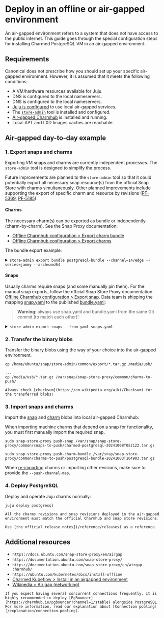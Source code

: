 # Deploy in an offline or air-gapped environment

An air-gapped environment refers to a system that does not have access to the public internet.
This guide goes through the special configuration steps for installing Charmed PostgreSQL VM in an air-gapped environment.

## Requirements

Canonical does not prescribe how you should set up your specific air-gapped environment. However, it is assumed that it meets the following conditions:

* A VM/hardware resources available for Juju.
* DNS is configured to the local nameservers.
* DNS is configured to the local nameservers.
* [Juju is configured](https://documentation.ubuntu.com/enterprise-store/main/how-to/airgap-charmhub/#configure-juju) to use local air-gapped services.
* The [`store-admin`](https://snapcraft.io/store-admin) tool is installed and configured.
* [Air-gapped Charmhub](https://documentation.ubuntu.com/enterprise-store/main/how-to/airgap-charmhub/#offline-charmhub-configuration) is installed and running.
* Local APT and LXD Images caches are reachable.

## Air-gapped day-to-day example

### 1. Export snaps and charms
Exporting VM snaps and charms are currently independent processes. The `store-admin` tool is designed to simplify the process. 

Future improvements are planned to the `store-admin` tool so that it could potentially export all necessary snap resource(s) from the official Snap Store with charms simultaneously. Other planned improvements include supporting the export of specific charm and resource by revisions ([PF-5369](https://warthogs.atlassian.net/browse/PF-5369), [PF-5185](https://warthogs.atlassian.net/browse/PF-5185)).

#### Charms
The necessary charm(s) can be exported as bundle or independently (charm-by-charm). See the Snap Proxy documentation:
* [Offline Charmhub configuration > Export charm bundle](https://documentation.ubuntu.com/enterprise-store/main/how-to/airgap-charmhub/#export-charm-bundles)
* [Offline Charmhub configuration > Export charms](https://documentation.ubuntu.com/enterprise-store/main/how-to/airgap-charmhub/#export-charms)

The bundle export example:

<details> 
<summary><code>store-admin export bundle postgresql-bundle --channel=14/edge --series=jammy --arch=amd64</code></summary>

```text
Downloading postgresql-bundle revision 140 (14/edge)
  [####################################]  100%
Downloading data-integrator revision 71 (edge)
  [####################################]  100%
Downloading grafana-agent revision 286 (edge)
  [####################################]  100%          
Downloading landscape-client revision 69 (edge)
  [####################################]  100%
Downloading pgbouncer revision 473 (1/edge)
  [####################################]  100%          
Downloading postgresql revision 487 (14/edge)
  [####################################]  100%          
Downloading postgresql-test-app revision 256 (edge)
  [####################################]  100%          
Downloading s3-integrator revision 59 (edge)
  [####################################]  100%          
Downloading self-signed-certificates revision 200 (edge)
  [####################################]  100%          
Downloading sysbench revision 78 (edge)
  [####################################]  100%          
Downloading ubuntu-advantage revision 113 (edge)
  [####################################]  100%          
Successfully exported charm bundle postgresql-bundle: /home/ubuntu/snap/store-admin/common/export/postgresql-bundle-20241008T083251.tar.gz

```
</details>

#### Snaps
Usually charms require snaps (and some manually pin them). For the manual snap exports, follow the official Snap Store Proxy documentation: [Offline Charmhub configuration > Export snap](https://documentation.ubuntu.com/snap-store-proxy/en/airgap-charmhub/#export-snap-resources). Data team is shipping the mapping [snap.yaml](https://github.com/canonical/postgresql-bundle/blob/main/releases/latest/) to the published [bundle.yaml](https://github.com/canonical/postgresql-bundle/blob/main/releases/latest/):

> **Warning**: always use snap.yaml and bundle.yaml from the same Git commit (to match each other)!

<details>
<summary><code>store-admin export snaps --from-yaml snaps.yaml</code></summary>

```text
Downloading grafana-agent revision 51 (latest/stable amd64)
  [####################################]  100%          
Downloading grafana-agent revision 82 (latest/stable amd64)
  [####################################]  100%          
Downloading charmed-pgbouncer revision 16 (1/edge amd64)
  [####################################]  100%          
Downloading charmed-postgresql revision 133 (14/edge amd64)
  [####################################]  100%          
Downloading canonical-livepatch revision 282 (latest/stable amd64)
  [####################################]  100%          
Successfully exported snaps:
grafana-agent: /home/ubuntu/snap/store-admin/common/export/grafana-agent-20241008T082122.tar.gz
charmed-pgbouncer: /home/ubuntu/snap/store-admin/common/export/charmed-pgbouncer-20241008T082122.tar.gz
charmed-postgresql: /home/ubuntu/snap/store-admin/common/export/charmed-postgresql-20241008T082122.tar.gz
canonical-livepatch: /home/ubuntu/snap/store-admin/common/export/canonical-livepatch-20241008T082122.tar.gz
```
</details>

### 2. Transfer the binary blobs 

Transfer the binary blobs using the way of your choice into the air-gapped environment.

```text
cp /home/ubuntu/snap/store-admin/common/export/*.tar.gz /media/usb/

...
cp /media/usb/*.tar.gz /var/snap/snap-store-proxy/common/charms-to-push/
```

```{tip}
Always check [checksum](https://en.wikipedia.org/wiki/Checksum) for the transferred blobs!
```

### 3. Import snaps and charms

 Import the [snap](https://documentation.ubuntu.com/snap-store-proxy/en/airgap/#importing-pushing-snaps) and [charm](https://documentation.ubuntu.com/snap-store-proxy/en/airgap-charmhub/#import-packages) blobs into local air-gapped Charmhub:

When importing machine charms that depend on a snap for functionality, you must first manually import the required snap.

```text
sudo snap-store-proxy push-snap /var/snap/snap-store-proxy/common/snaps-to-push/charmed-postgresql-20241008T082122.tar.gz

sudo snap-store-proxy push-charm-bundle /var/snap/snap-store-proxy/common/charms-to-push/postgresql-bundle-20241003T104903.tar.gz
```

When [re-importing](https://documentation.ubuntu.com/enterprise-store/main/how-to/airgap-charmhub/#import-packages) charms or importing other revisions, make sure to provide the `--push-channel-map`.

### 4. Deploy PostgreSQL

 Deploy and operate Juju charms normally:

```text
juju deploy postgresql
```

```{note}
All the charms revisions and snap revisions deployed in the air-gapped environment must match the official Charmhub and snap store revisions.

Use [the official release notes](/reference/releases) as a reference.
```

## Additional resources

* `https://docs.ubuntu.com/snap-store-proxy/en/airgap`
* `https://documentation.ubuntu.com/snap-store-proxy/`
* `https://documentation.ubuntu.com/snap-store-proxy/en/airgap-charmhub/`
* `https://ubuntu.com/kubernetes/docs/install-offline`
* [Charmed Kubeflow > Install in an airgapped environment](https://charmed-kubeflow.io/docs/install-in-an-airgapped-environment)
*  [Wikipedia > Air gap (networking)](https://en.wikipedia.org/wiki/Air_gap_(networking))

```{note}
If you expect having several concurrent connections frequently, it is highly recommended to deploy [PgBouncer](https://charmhub.io/pgbouncer?channel=1/stable) alongside PostgreSQL. For more information, read our explanation about [Connection pooling](/explanation/connection-pooling).
```

